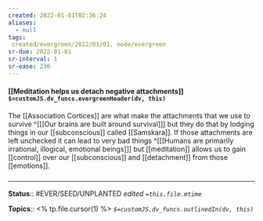 ```yaml
---
created: 2022-01-01T02:36:24 
aliases:
  - null
tags:
 created/evergreen/2022/01/01, node/evergreen
sr-due: 2022-01-01
sr-interval: 1
sr-ease: 230
---
```


#### [[Meditation helps us detach negative attachments]] `$=customJS.dv_funcs.evergreenHeader(dv, this)`

The [[Association Cortices]] are what make the attachments that we use to survive
^[[[Our brains are built around survival]]]
but they do that by lodging things in our [[subconscious]] called [[Samskara]]. If those attachments are left unchecked it can lead to very bad things 
^[[[Humans are primarily irrational, illogical, emotional beings]]]
but [[meditation]] allows us to gain [[control]] over our [[subconscious]] and [[detachment]] from those [[emotions]].


 

### <hr class="footnote"/>

**Status**:: #EVER/SEED/UNPLANTED
*edited `=this.file.mtime`*

**Topics**:: <% tp.file.cursor(1) %>
*`$=customJS.dv_funcs.outlinedIn(dv, this)`*


